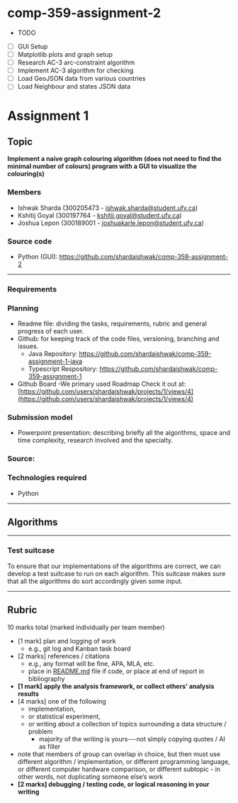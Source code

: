# comp-359-assignment-2

- TODO

- [ ] GUI Setup
- [ ] Matplotlib plots and graph setup
- [ ] Research AC-3 arc-constraint algorithm
- [ ] Implement AC-3 algorithm for checking
- [ ] Load GeoJSON data from various countries
- [ ] Load Neighbour and states JSON data

# Assignment 1

## Topic

**Implement a naive graph colouring algorithm (does not need to find the minimal number of colours) program with a GUI to visualize the colouring(s)**

### Members

- Ishwak Sharda (300205473 - ishwak.sharda@student.ufv.ca)
- Kshitij Goyal (300197764 - kshitij.goyal@student.ufv.ca)
- Joshua Lepon (300189001 - joshuakarle.lepon@student.ufv.ca)

### Source code

- Python (GUI): https://github.com/shardaishwak/comp-359-assignment-2

---

### Requirements

### Planning

- Readme file: dividing the tasks, requirements, rubric and general progress of each user.
- Github: for keeping track of the code files, versioning, branching and issues.
  - Java Repository: https://github.com/shardaishwak/comp-359-assignment-1-java
  - Typescript Respository: https://github.com/shardaishwak/comp-359-assignment-1
- Github Board -We primary used Roadmap Check it out at: [https://github.com/users/shardaishwak/projects/1/views/4](https://github.com/users/shardaishwak/projects/1/views/4)

### Submission model

- Powerpoint presentation: describing briefly all the algorithms, space and time complexity, research involved and the specialty.

### Source:

### Technologies required

- Python

---

## Algorithms

---

### Test suitcase

To ensure that our implementations of the algorithms are correct, we can develop a test suitcase to run on each algorithm. This suitcase makes sure that all the algorithms do sort accordingly given some input.

---

## Rubric

10 marks total (marked individually per team member)

- [1 mark] plan and logging of work
  - e.g., git log and Kanban task board
- [2 marks] references / citations
  - e.g., any format will be fine, APA, MLA, etc.
  - place in [README.md](http://readme.md/) file if code, or place at end of report in bibliography
- **[1 mark] apply the analysis framework, or collect others’ analysis results**
- [4 marks] one of the following
  - implementation,
  - or statistical experiment,
  - or writing about a collection of topics surrounding a data structure / problem
    - majority of the writing is yours---not simply copying quotes / AI as filler
- note that members of group can overlap in choice, but then must use different
  algorithm / implementation, or different programming language, or different computer
  hardware comparison, or different subtopic - in other words, not duplicating someone else’s work
- **[2 marks] debugging / testing code, or logical reasoning in your writing**
